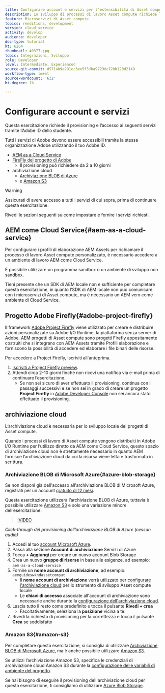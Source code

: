 ```yaml
---
title: Configurare account e servizi per l'estensibilità di Asset compute
description: Lo sviluppo di processi di lavoro Asset compute richiede l’accesso a account e servizi, tra cui AEM come Cloud Service, Adobe Project Firefly e l’archiviazione cloud fornita da Microsoft o Amazon.
feature: Microservizi di Asset compute
topics: renditions, development
version: cloud-service
activity: develop
audience: developer
doc-type: tutorial
kt: 6264
thumbnail: 40377.jpg
topic: Integrazioni, Sviluppo
role: Developer
level: Intermediate, Experienced
source-git-commit: d9714b9a291ec3ee5f3dba9723de72bb120d2149
workflow-type: tm+mt
source-wordcount: '632'
ht-degree: 1%

---
```



# Configurare account e servizi

Questa esercitazione richiede il provisioning e l’accesso ai seguenti servizi tramite l’Adobe ID dello studente.

Tutti i servizi di Adobe devono essere accessibili tramite la stessa organizzazione Adobe utilizzando il tuo Adobe ID.

+ [AEM as a Cloud Service](#aem-as-a-cloud-service)
+ [FireFly del progetto di Adobe](#adobe-project-firefly)
   + Il provisioning può richiedere da 2 a 10 giorni
+ archiviazione cloud
   + [Archiviazione BLOB di Azure](https://azure.microsoft.com/en-us/services/storage/blobs/)
   + o [Amazon S3](https://aws.amazon.com/s3/?did=ft_card&amp;trk=ft_card)

>[!WARNING]
>
>Assicurati di avere accesso a tutti i servizi di cui sopra, prima di continuare questa esercitazione.
> 
> Rivedi le sezioni seguenti su come impostare e fornire i servizi richiesti.

## AEM come Cloud Service{#aem-as-a-cloud-service}

Per configurare i profili di elaborazione AEM Assets per richiamare il processo di lavoro Asset compute personalizzato, è necessario accedere a un ambiente di lavoro AEM come Cloud Service.

È possibile utilizzare un programma sandbox o un ambiente di sviluppo non sandbox.

Tieni presente che un SDK di AEM locale non è sufficiente per completare questa esercitazione, in quanto l’SDK di AEM locale non può comunicare con i microservizi di Asset compute, ma è necessario un AEM vero come ambiente di Cloud Service.

## Progetto Adobe Firefly{#adobe-project-firefly}

Il framework [Adobe Project Firefly](https://www.adobe.io/apis/experienceplatform/project-firefly.html) viene utilizzato per creare e distribuire azioni personalizzate su Adobe I/O Runtime, la piattaforma senza server di Adobe. AEM progetti di Asset compute sono progetti Firefly appositamente costruiti che si integrano con AEM Assets tramite Profili elaborazione e forniscono la possibilità di accedere ed elaborare i file binari delle risorse.

Per accedere a Project Firefly, iscriviti all&#39;anteprima.

1. [Iscriviti a Project Firefly preview](https://adobeio.typeform.com/to/obqgRm).
1. Attendi circa 2-10 giorni finché non ricevi una notifica via e-mail prima di continuare l’esercitazione.
   + Se non sei sicuro di aver effettuato il provisioning, continua con i passaggi successivi e se non sei in grado di creare un progetto __Project Firefly__ in [Adobe Developer Console](https://console.adobe.io) non sei ancora stato effettuato il provisioning.

## archiviazione cloud

L’archiviazione cloud è necessaria per lo sviluppo locale dei progetti di Asset compute.

Quando i processi di lavoro di Asset compute vengono distribuiti in Adobe I/O Runtime per l’utilizzo diretto da AEM come Cloud Service, questo spazio di archiviazione cloud non è strettamente necessario in quanto AEM fornisce l’archiviazione cloud da cui la risorsa viene letta e trasformata in scrittura.

### Archiviazione BLOB di Microsoft Azure{#azure-blob-storage}

Se non disponi già dell&#39;accesso all&#39;archiviazione BLOB di Microsoft Azure, registrati per un account [gratuito di 12 mesi](https://azure.microsoft.com/en-us/free/).

Questa esercitazione utilizzerà l’archiviazione BLOB di Azure, tuttavia è possibile utilizzare [Amazon S3](#amazon-s3) e solo una variazione minore dell’esercitazione.

>[!VIDEO](https://video.tv.adobe.com/v/40377/?quality=12&learn=on)

_Click-through del provisioning dell’archiviazione BLOB di Azure (nessun audio)_


1. Accedi al tuo [account Microsoft Azure](https://azure.microsoft.com/en-us/account/).
1. Passa alla sezione __Account di archiviazione__ Servizi di Azure
1. Tocca __+ Aggiungi__ per creare un nuovo account Blob Storage
1. Crea un nuovo __gruppo di risorse__ in base alle esigenze, ad esempio: `aem-as-a-cloud-service`
1. Fornire un __nome account di archiviazione__, ad esempio: `aemguideswkndassetcomput`
   + Il __nome account di archiviazione__ verrà utilizzato per [configurare l&#39;archiviazione cloud](../develop/environment-variables.md) per lo strumento di sviluppo Asset compute locale
   + Le __chiavi di accesso__ associate all&#39;account di archiviazione sono necessarie anche durante la [configurazione dell&#39;archiviazione cloud](../develop/environment-variables.md).
1. Lascia tutto il resto come predefinito e tocca il pulsante __Rivedi + crea__
   + Facoltativamente, seleziona la __posizione__ vicina a te.
1. Rivedi la richiesta di provisioning per la correttezza e tocca il pulsante __Crea__ se soddisfatto

### Amazon S3{#amazon-s3}

Per completare questa esercitazione, si consiglia di utilizzare [Archiviazione BLOB di Microsoft Azure](#azure-blob-storage), ma è anche possibile utilizzare [Amazon S3](https://aws.amazon.com/s3/?did=ft_card&amp;trk=ft_card).

Se utilizzi l’archiviazione Amazon S3, specifica le credenziali di archiviazione cloud Amazon S3 durante la [configurazione delle variabili di ambiente del progetto](../develop/environment-variables.md#amazon-s3).

Se hai bisogno di eseguire il provisioning dell&#39;archiviazione cloud per questa esercitazione, ti consigliamo di utilizzare [Azure Blob Storage](#azure-blob-storage).
